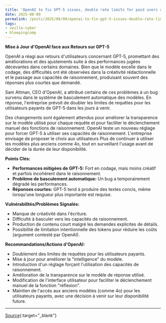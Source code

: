 ```yaml
---
title: 'OpenAI to fix GPT-5 issues, double rate limits for paid users after outrage'
date: 2025-08-09
permalink: /posts/2025/08/09/openai-to-fix-gpt-5-issues-double-rate-limits-for-paid-users-after-outrage/
tags:
- veille-cyber
- bleepingcomp
---
```

**Mise à Jour d'OpenAI face aux Retours sur GPT-5**

OpenAI a réagi aux retours d'utilisateurs concernant GPT-5, promettant des améliorations et des ajustements suite à des performances jugées décevantes dans certains domaines. Bien que le modèle excelle dans le codage, des difficultés ont été observées dans la créativité rédactionnelle et le passage aux capacités de raisonnement, produisant souvent des réponses plus courtes que demandé.

Sam Altman, CEO d'OpenAI, a attribué certains de ces problèmes à un bug survenu dans le système de basculement automatique des modèles. En réponse, l'entreprise prévoit de doubler les limites de requêtes pour les utilisateurs payants de GPT-5 dans les jours à venir.

Des changements sont également attendus pour améliorer la transparence sur le modèle utilisé pour chaque requête et pour faciliter le déclenchement manuel des fonctions de raisonnement. OpenAI teste un nouveau réglage pour forcer GPT-5 à utiliser ses capacités de raisonnement. L'entreprise envisage de proposer le choix aux utilisateurs Plus de continuer à utiliser les modèles plus anciens comme 4o, tout en surveillant l'usage avant de décider de la durée de leur disponibilité.

**Points Clés:**

*   **Performances mitigées de GPT-5:** Fort en codage, mais moins créatif et parfois incohérent dans le raisonnement.
*   **Problème de basculement automatique:** Un bug a temporairement dégradé les performances.
*   **Réponses courtes:** GPT-5 tend à produire des textes concis, même lorsqu'une longueur plus importante est requise.

**Vulnérabilités/Problèmes Signalés:**

*   Manque de créativité dans l'écriture.
*   Difficulté à basculer vers les capacités de raisonnement.
*   Production de contenu court malgré les demandes explicites de détails.
*   Possibilité de limitation intentionnelle des tokens pour réduire les coûts (argument contesté par OpenAI).

**Recommandations/Actions d'OpenAI:**

*   Doublement des limites de requêtes pour les utilisateurs payants.
*   Mise à jour pour améliorer la "intelligence" du modèle.
*   Introduction d'un réglage forçant l'utilisation des capacités de raisonnement.
*   Amélioration de la transparence sur le modèle de réponse utilisé.
*   Modification de l'interface utilisateur pour faciliter le déclenchement manuel de la fonction "réflexion".
*   Maintien de l'accès aux anciens modèles (comme 4o) pour les utilisateurs payants, avec une décision à venir sur leur disponibilité future.

---
[Source](https://www.bleepingcomputer.com/news/artificial-intelligence/openai-to-fix-gpt-5-issues-double-rate-limits-for-paid-users-after-outrage/){:target="_blank"}
